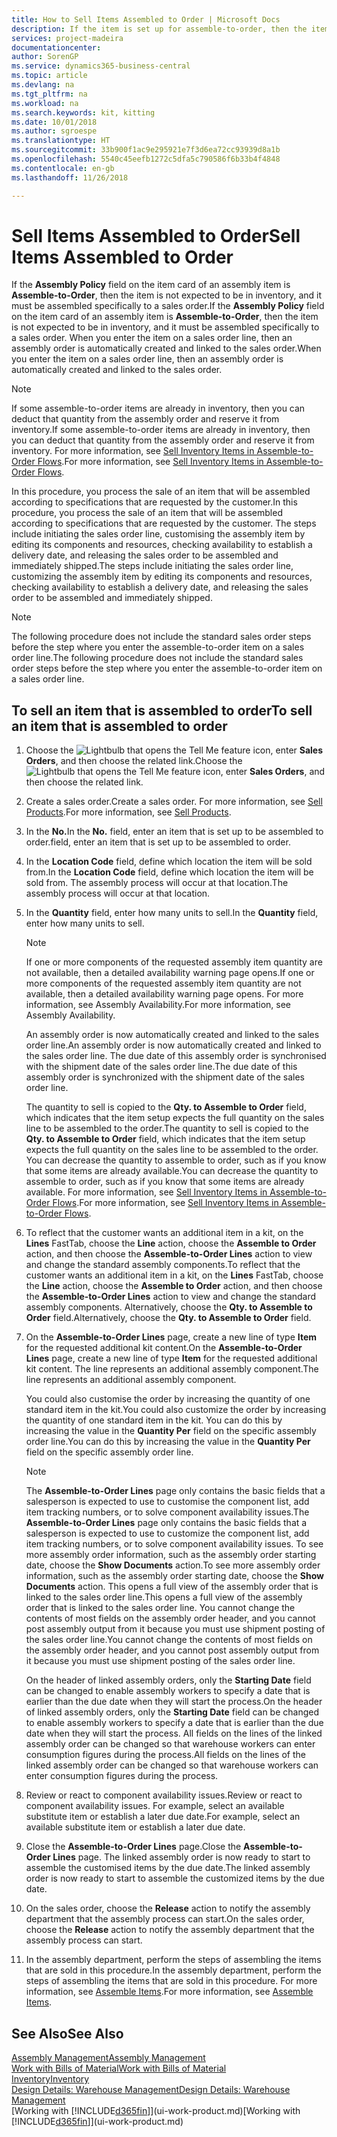```yaml
---
title: How to Sell Items Assembled to Order | Microsoft Docs
description: If the item is set up for assemble-to-order, then the item is not expected to be in inventory, and it must be assembled specifically to a sales order. When you enter the item on a sales order line, then an assembly order is automatically created and linked to the sales order.
services: project-madeira
documentationcenter: 
author: SorenGP
ms.service: dynamics365-business-central
ms.topic: article
ms.devlang: na
ms.tgt_pltfrm: na
ms.workload: na
ms.search.keywords: kit, kitting
ms.date: 10/01/2018
ms.author: sgroespe
ms.translationtype: HT
ms.sourcegitcommit: 33b900f1ac9e295921e7f3d6ea72cc93939d8a1b
ms.openlocfilehash: 5540c45eefb1272c5dfa5c790586f6b33b4f4848
ms.contentlocale: en-gb
ms.lasthandoff: 11/26/2018

---
```

# <a name="sell-items-assembled-to-order"></a><span data-ttu-id="35dfc-104">Sell Items Assembled to Order</span><span class="sxs-lookup"><span data-stu-id="35dfc-104">Sell Items Assembled to Order</span></span>
<span data-ttu-id="35dfc-105">If the **Assembly Policy** field on the item card of an assembly item is **Assemble-to-Order**, then the item is not expected to be in inventory, and it must be assembled specifically to a sales order.</span><span class="sxs-lookup"><span data-stu-id="35dfc-105">If the **Assembly Policy** field on the item card of an assembly item is **Assemble-to-Order**, then the item is not expected to be in inventory, and it must be assembled specifically to a sales order.</span></span> <span data-ttu-id="35dfc-106">When you enter the item on a sales order line, then an assembly order is automatically created and linked to the sales order.</span><span class="sxs-lookup"><span data-stu-id="35dfc-106">When you enter the item on a sales order line, then an assembly order is automatically created and linked to the sales order.</span></span>  

> [!NOTE]  
>  <span data-ttu-id="35dfc-107">If some assemble-to-order items are already in inventory, then you can deduct that quantity from the assembly order and reserve it from inventory.</span><span class="sxs-lookup"><span data-stu-id="35dfc-107">If some assemble-to-order items are already in inventory, then you can deduct that quantity from the assembly order and reserve it from inventory.</span></span> <span data-ttu-id="35dfc-108">For more information, see [Sell Inventory Items in Assemble-to-Order Flows](assembly-how-to-sell-assemble-to-order-items-and-inventory-items-together.md).</span><span class="sxs-lookup"><span data-stu-id="35dfc-108">For more information, see [Sell Inventory Items in Assemble-to-Order Flows](assembly-how-to-sell-assemble-to-order-items-and-inventory-items-together.md).</span></span>  

<span data-ttu-id="35dfc-109">In this procedure, you process the sale of an item that will be assembled according to specifications that are requested by the customer.</span><span class="sxs-lookup"><span data-stu-id="35dfc-109">In this procedure, you process the sale of an item that will be assembled according to specifications that are requested by the customer.</span></span> <span data-ttu-id="35dfc-110">The steps include initiating the sales order line, customising the assembly item by editing its components and resources, checking availability to establish a delivery date, and releasing the sales order to be assembled and immediately shipped.</span><span class="sxs-lookup"><span data-stu-id="35dfc-110">The steps include initiating the sales order line, customizing the assembly item by editing its components and resources, checking availability to establish a delivery date, and releasing the sales order to be assembled and immediately shipped.</span></span>  

> [!NOTE]  
>  <span data-ttu-id="35dfc-111">The following procedure does not include the standard sales order steps before the step where you enter the assemble-to-order item on a sales order line.</span><span class="sxs-lookup"><span data-stu-id="35dfc-111">The following procedure does not include the standard sales order steps before the step where you enter the assemble-to-order item on a sales order line.</span></span>  

## <a name="to-sell-an-item-that-is-assembled-to-order"></a><span data-ttu-id="35dfc-112">To sell an item that is assembled to order</span><span class="sxs-lookup"><span data-stu-id="35dfc-112">To sell an item that is assembled to order</span></span>  
1.  <span data-ttu-id="35dfc-113">Choose the ![Lightbulb that opens the Tell Me feature](media/ui-search/search_small.png "Tell me what you want to do") icon, enter **Sales Orders**, and then choose the related link.</span><span class="sxs-lookup"><span data-stu-id="35dfc-113">Choose the ![Lightbulb that opens the Tell Me feature](media/ui-search/search_small.png "Tell me what you want to do") icon, enter **Sales Orders**, and then choose the related link.</span></span>  
2.  <span data-ttu-id="35dfc-114">Create a sales order.</span><span class="sxs-lookup"><span data-stu-id="35dfc-114">Create a sales order.</span></span> <span data-ttu-id="35dfc-115">For more information, see [Sell Products](sales-how-sell-products.md).</span><span class="sxs-lookup"><span data-stu-id="35dfc-115">For more information, see [Sell Products](sales-how-sell-products.md).</span></span>  
3.  <span data-ttu-id="35dfc-116">In the **No.**</span><span class="sxs-lookup"><span data-stu-id="35dfc-116">In the **No.**</span></span> <span data-ttu-id="35dfc-117">field, enter an item that is set up to be assembled to order.</span><span class="sxs-lookup"><span data-stu-id="35dfc-117">field, enter an item that is set up to be assembled to order.</span></span>  
4.  <span data-ttu-id="35dfc-118">In the **Location Code** field, define which location the item will be sold from.</span><span class="sxs-lookup"><span data-stu-id="35dfc-118">In the **Location Code** field, define which location the item will be sold from.</span></span> <span data-ttu-id="35dfc-119">The assembly process will occur at that location.</span><span class="sxs-lookup"><span data-stu-id="35dfc-119">The assembly process will occur at that location.</span></span>  
5.  <span data-ttu-id="35dfc-120">In the **Quantity** field, enter how many units to sell.</span><span class="sxs-lookup"><span data-stu-id="35dfc-120">In the **Quantity** field, enter how many units to sell.</span></span>  

    > [!NOTE]  
    >  <span data-ttu-id="35dfc-121">If one or more components of the requested assembly item quantity are not available, then a detailed availability warning page opens.</span><span class="sxs-lookup"><span data-stu-id="35dfc-121">If one or more components of the requested assembly item quantity are not available, then a detailed availability warning page opens.</span></span> <span data-ttu-id="35dfc-122">For more information, see Assembly Availability.</span><span class="sxs-lookup"><span data-stu-id="35dfc-122">For more information, see Assembly Availability.</span></span>  

    <span data-ttu-id="35dfc-123">An assembly order is now automatically created and linked to the sales order line.</span><span class="sxs-lookup"><span data-stu-id="35dfc-123">An assembly order is now automatically created and linked to the sales order line.</span></span> <span data-ttu-id="35dfc-124">The due date of this assembly order is synchronised with the shipment date of the sales order line.</span><span class="sxs-lookup"><span data-stu-id="35dfc-124">The due date of this assembly order is synchronized with the shipment date of the sales order line.</span></span>  

    <span data-ttu-id="35dfc-125">The quantity to sell is copied to the **Qty. to Assemble to Order** field, which indicates that the item setup expects the full quantity on the sales line to be assembled to the order.</span><span class="sxs-lookup"><span data-stu-id="35dfc-125">The quantity to sell is copied to the **Qty. to Assemble to Order** field, which indicates that the item setup expects the full quantity on the sales line to be assembled to the order.</span></span> <span data-ttu-id="35dfc-126">You can decrease the quantity to assemble to order, such as if you know that some items are already available.</span><span class="sxs-lookup"><span data-stu-id="35dfc-126">You can decrease the quantity to assemble to order, such as if you know that some items are already available.</span></span> <span data-ttu-id="35dfc-127">For more information, see [Sell Inventory Items in Assemble-to-Order Flows](assembly-how-to-sell-inventory-items-in-assemble-to-order-flows.md).</span><span class="sxs-lookup"><span data-stu-id="35dfc-127">For more information, see [Sell Inventory Items in Assemble-to-Order Flows](assembly-how-to-sell-inventory-items-in-assemble-to-order-flows.md).</span></span>  

6.  <span data-ttu-id="35dfc-128">To reflect that the customer wants an additional item in a kit, on the **Lines** FastTab, choose the **Line** action, choose the **Assemble to Order** action, and then choose the **Assemble-to-Order Lines** action to view and change the standard assembly components.</span><span class="sxs-lookup"><span data-stu-id="35dfc-128">To reflect that the customer wants an additional item in a kit, on the **Lines** FastTab, choose the **Line** action, choose the **Assemble to Order** action, and then choose the **Assemble-to-Order Lines** action to view and change the standard assembly components.</span></span> <span data-ttu-id="35dfc-129">Alternatively, choose the **Qty. to Assemble to Order** field.</span><span class="sxs-lookup"><span data-stu-id="35dfc-129">Alternatively, choose the **Qty. to Assemble to Order** field.</span></span>  
7.  <span data-ttu-id="35dfc-130">On the **Assemble-to-Order Lines** page, create a new line of type **Item** for the requested additional kit content.</span><span class="sxs-lookup"><span data-stu-id="35dfc-130">On the **Assemble-to-Order Lines** page, create a new line of type **Item** for the requested additional kit content.</span></span> <span data-ttu-id="35dfc-131">The line represents an additional assembly component.</span><span class="sxs-lookup"><span data-stu-id="35dfc-131">The line represents an additional assembly component.</span></span>  

    <span data-ttu-id="35dfc-132">You could also customise the order by increasing the quantity of one standard item in the kit.</span><span class="sxs-lookup"><span data-stu-id="35dfc-132">You could also customize the order by increasing the quantity of one standard item in the kit.</span></span> <span data-ttu-id="35dfc-133">You can do this by increasing the value in the **Quantity Per** field on the specific assembly order line.</span><span class="sxs-lookup"><span data-stu-id="35dfc-133">You can do this by increasing the value in the **Quantity Per** field on the specific assembly order line.</span></span>  

    > [!NOTE]  
    >  <span data-ttu-id="35dfc-134">The **Assemble-to-Order Lines** page only contains the basic fields that a salesperson is expected to use to customise the component list, add item tracking numbers, or to solve component availability issues.</span><span class="sxs-lookup"><span data-stu-id="35dfc-134">The **Assemble-to-Order Lines** page only contains the basic fields that a salesperson is expected to use to customize the component list, add item tracking numbers, or to solve component availability issues.</span></span> <span data-ttu-id="35dfc-135">To see more assembly order information, such as the assembly order starting date, choose the **Show Documents** action.</span><span class="sxs-lookup"><span data-stu-id="35dfc-135">To see more assembly order information, such as the assembly order starting date, choose the **Show Documents** action.</span></span> <span data-ttu-id="35dfc-136">This opens a full view of the assembly order that is linked to the sales order line.</span><span class="sxs-lookup"><span data-stu-id="35dfc-136">This opens a full view of the assembly order that is linked to the sales order line.</span></span> <span data-ttu-id="35dfc-137">You cannot change the contents of most fields on the assembly order header, and you cannot post assembly output from it because you must use shipment posting of the sales order line.</span><span class="sxs-lookup"><span data-stu-id="35dfc-137">You cannot change the contents of most fields on the assembly order header, and you cannot post assembly output from it because you must use shipment posting of the sales order line.</span></span>  
    >   
    >  <span data-ttu-id="35dfc-138">On the header of linked assembly orders, only the **Starting Date** field can be changed to enable assembly workers to specify a date that is earlier than the due date when they will start the process.</span><span class="sxs-lookup"><span data-stu-id="35dfc-138">On the header of linked assembly orders, only the **Starting Date** field can be changed to enable assembly workers to specify a date that is earlier than the due date when they will start the process.</span></span> <span data-ttu-id="35dfc-139">All fields on the lines of the linked assembly order can be changed so that warehouse workers can enter consumption figures during the process.</span><span class="sxs-lookup"><span data-stu-id="35dfc-139">All fields on the lines of the linked assembly order can be changed so that warehouse workers can enter consumption figures during the process.</span></span>  

8.  <span data-ttu-id="35dfc-140">Review or react to component availability issues.</span><span class="sxs-lookup"><span data-stu-id="35dfc-140">Review or react to component availability issues.</span></span> <span data-ttu-id="35dfc-141">For example, select an available substitute item or establish a later due date.</span><span class="sxs-lookup"><span data-stu-id="35dfc-141">For example, select an available substitute item or establish a later due date.</span></span>  
9. <span data-ttu-id="35dfc-142">Close the **Assemble-to-Order Lines** page.</span><span class="sxs-lookup"><span data-stu-id="35dfc-142">Close the **Assemble-to-Order Lines** page.</span></span> <span data-ttu-id="35dfc-143">The linked assembly order is now ready to start to assemble the customised items by the due date.</span><span class="sxs-lookup"><span data-stu-id="35dfc-143">The linked assembly order is now ready to start to assemble the customized items by the due date.</span></span>  
10. <span data-ttu-id="35dfc-144">On the sales order, choose the **Release** action to notify the assembly department that the assembly process can start.</span><span class="sxs-lookup"><span data-stu-id="35dfc-144">On the sales order, choose the **Release** action to notify the assembly department that the assembly process can start.</span></span>  
11. <span data-ttu-id="35dfc-145">In the assembly department, perform the steps of assembling the items that are sold in this procedure.</span><span class="sxs-lookup"><span data-stu-id="35dfc-145">In the assembly department, perform the steps of assembling the items that are sold in this procedure.</span></span> <span data-ttu-id="35dfc-146">For more information, see [Assemble Items](assembly-how-to-assemble-items.md).</span><span class="sxs-lookup"><span data-stu-id="35dfc-146">For more information, see [Assemble Items](assembly-how-to-assemble-items.md).</span></span>  

## <a name="see-also"></a><span data-ttu-id="35dfc-147">See Also</span><span class="sxs-lookup"><span data-stu-id="35dfc-147">See Also</span></span>  
[<span data-ttu-id="35dfc-148">Assembly Management</span><span class="sxs-lookup"><span data-stu-id="35dfc-148">Assembly Management</span></span>](assembly-assemble-items.md)  
[<span data-ttu-id="35dfc-149">Work with Bills of Material</span><span class="sxs-lookup"><span data-stu-id="35dfc-149">Work with Bills of Material</span></span>](inventory-how-work-BOMs.md)  
[<span data-ttu-id="35dfc-150">Inventory</span><span class="sxs-lookup"><span data-stu-id="35dfc-150">Inventory</span></span>](inventory-manage-inventory.md)  
[<span data-ttu-id="35dfc-151">Design Details: Warehouse Management</span><span class="sxs-lookup"><span data-stu-id="35dfc-151">Design Details: Warehouse Management</span></span>](design-details-warehouse-management.md)  
<span data-ttu-id="35dfc-152">[Working with [!INCLUDE[d365fin](includes/d365fin_md.md)]](ui-work-product.md)</span><span class="sxs-lookup"><span data-stu-id="35dfc-152">[Working with [!INCLUDE[d365fin](includes/d365fin_md.md)]](ui-work-product.md)</span></span>

